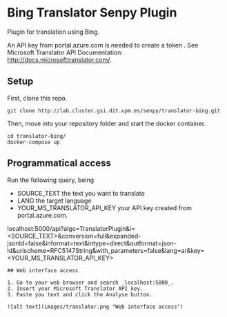 # Bing Translator Senpy Plugin

Plugin for translation using Bing. 

An API key from portal.azure.com is needed to create a token . See Microsoft Translator API Documentation: http://docs.microsofttranslator.com/. 


## Setup

First,  clone this repo.

```
git clone http://lab.cluster.gsi.dit.upm.es/senpy/translator-bing.git
```

Then, move into your repository folder and start the docker container.

``` 
cd translator-bing/
docker-compose up 
```

## Programmatical access

Run the following query, being 
* SOURCE_TEXT the text you want to translate 
* LANG the target language
* YOUR_MS_TRANSLATOR_API_KEY your API key created from portal.azure.com.

localhost:5000/api?algo=TranslatorPlugin&i=<SOURCE_TEXT>&conversion=full&expanded-jsonld=false&informat=text&intype=direct&outformat=json-ld&urischeme=RFC5147String&with_parameters=false&lang=ar&key=<YOUR_MS_TRANSLATOR_API_KEY>
``` 
## Web interface access

1. Go to your web browser and search _localhost:5000_.
2. Insert your Microsoft Translator API key.
3. Paste you text and click the Analyse button.

![alt text](images/translator.png "Web interface access")
